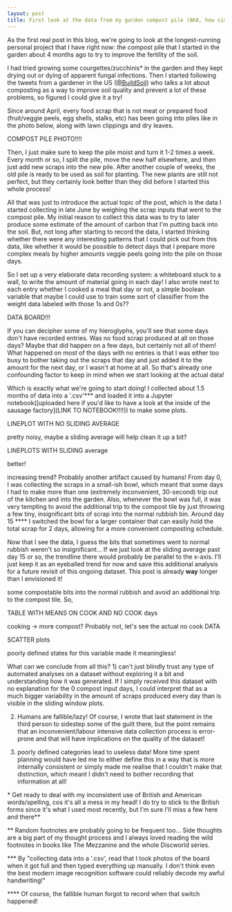 ```yaml
---
layout: post
title: First look at the data from my garden compost pile (AKA, how simple data can be misleading!)
---
```


As the first real post in this blog, we're going to look at the longest-running personal project that I have right now: the compost pile that I started in the garden about 4 months ago to try to improve the fertility of the soil.

I had tried growing some courgettes/zucchinis\* in the garden and they kept drying out or dying of apparent fungal infections. Then I started following the tweets from a gardener in the US ([@BuildSoil](https://twitter.com/BuildSoil)) who talks a lot about composting as a way to improve soil quality and prevent a lot of these problems, so figured I could give it a try!

Since around April, every food scrap that is not meat or prepared food (fruit/veggie peels, egg shells, stalks, etc) has been going into piles like in the photo below, along with lawn clippings and dry leaves.

COMPOST PILE PHOTO!!!!

Then, I just make sure to keep the pile moist and turn it 1-2 times a week. Every month or so, I split the pile, move the new half elsewhere, and then just add new scraps into the new pile. After another couple of weeks, the old pile is ready to be used as soil for planting. The new plants are still not perfect, but they certainly look better than they did before I started this whole process!

All that was just to introduce the actual topic of the post, which is the data I started collecting in late June by weighing the scrap inputs that went to the compost pile. My initial reason to collect this data was to try to later produce some estimate of the amount of carbon that I'm putting back into the soil. But, not long after starting to record the data, I started thinking whether there were any interesting patterns that I could pick out from this data, like whether it would be possible to detect days that I prepare more complex meals by higher amounts veggie peels going into the pile on those days.

So I set up a very elaborate data recording system: a whiteboard stuck to a wall, to write the amount of material going in each day! I also wrote next to each entry whether I cooked a meal that day or not, a simple boolean variable that maybe I could use to train some sort of classifier from the weight data labeled with those 1s and 0s??

DATA BOARD!!!

If you can decipher some of my hieroglyphs, you'll see that some days don't have recorded entries. Was no food scrap produced at all on those days? Maybe that did happen on a few days, but certainly not all of them! What happened on most of the days with no entries is that I was either too busy to bother taking out the scraps that day and just added it to the amount for the next day, or I wasn't at home at all. So that's already one confounding factor to keep in mind when we start looking at the actual data!

Which is exactly what we're going to start doing! I collected about 1.5 months of data into a '.csv'\*\*\* and loaded it into a Jupyter notebook([uploaded here if you'd like to have a look at the inside of the sausage factory](LINK TO NOTEBOOK!!!!)) to make some plots.

LINEPLOT WITH NO SLIDING AVERAGE

pretty noisy, maybe a sliding average will help clean it up a bit?

LINEPLOTS WITH SLIDING average

better!

increasing trend? Probably another artifact caused by humans! From day 0, I was collecting the scraps in a small-ish bowl, which meant  that some days I had to make more than one (extremely inconvenient, 30-second) trip out of the kitchen and into the garden. Also, whenever the bowl was full, it was very tempting to avoid the additional trip to the compost tile by just throwing a few tiny, insignificant bits of scrap into the normal rubbish bin. Around day 15 \*\*\*\* I switched the bowl for a larger container that can easily hold the total scrap for 2 days, allowing for a more convenient composting schedule.



Now that I see the data, I guess the bits that sometimes went to normal rubbish weren't so insignificant... If we just look at the sliding average past day 15 or so, the trendline there would probably be parallel to the x-axis. I'll just keep it as an eyeballed trend for now and save this additional analysis for a future revisit of this ongoing dataset. This post is already **way** longer than I envisioned it!

 some compostable bits into the normal rubbish and avoid an additional trip to the compost tile. So,

TABLE WITH MEANS ON COOK AND NO COOK days

cooking -> more compost? Probably not, let's see the actual no cook DATA

SCATTER plots

poorly defined states for this variable made it meaningless!

What can we conclude from all this? 1) can't just blindly trust any type of automated analyses on a dataset without exploring it a bit and understanding how it was generated. If I simply received this dataset with no explanation for the 0 compost input days, I could interpret that as a much bigger variability in the amount of scraps produced every day than is visible in the sliding window plots.

2) Humans are fallible/lazy! Of course, I wrote that last statement in the third person to sidestep some of the guilt there, but the point remains that an inconvenient/labour intensive data collection process is error-prone and that will have implications on the quality of the dataset!

3) poorly defined categories lead to useless data! More time spent planning would have led me to either define this in a way that is more internally consistent or simply made me realise that I couldn't make that distinction, which meant I didn't need to bother recording that information at all!


\* Get ready to deal with my inconsistent use of British and American words/spelling, cos it's all a mess in my head! I do try to stick to the British forms since it's what I used most recently, but I'm sure I'll miss a few here and there\*\*

\*\* Random footnotes are probably going to be frequent too... Side thoughts are a big part of my thought process and I always loved reading the wild footnotes in books like The Mezzanine and the whole Discworld series.

\*\*\* By "collecting data into a '.csv', read that I took photos of the board when it got full and then typed everything up manually. I don't think even the best modern image recognition software could reliably decode my awful handwriting!"

\*\*\*\* Of course, the fallible human forgot to record when that switch happened!

